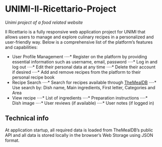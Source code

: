 # UNIMI-Il-Ricettario-Project
_*Unimi project of a food related website*_


Il Ricettario is a fully responsive web application project for UNIMI that allows users to manage and explore culinary recipes in a personalized and user-friendly way. Below is a comprehensive list of the platform’s features and capabilities:
- User Profile Management
⋅⋅⋅⋅* Register on the platform by providing essential information such as username, email, password
⋅⋅⋅⋅* Log in and log out
⋅⋅⋅⋅* Edit their personal data at any time
⋅⋅⋅⋅* Delete their account if desired
⋅⋅⋅⋅* Add and remove recipes from the platform to their personal recipe book
- Recipe Search
⋅⋅⋅⋅* Search for recipes available through [TheMealDB](https://www.themealdb.com)
⋅⋅⋅⋅* Use search by: Dish name, Main ingredients, First letter, Categories and Area
- View recipe
⋅⋅⋅⋅* List of ingredients
⋅⋅⋅⋅* Preparation instructions
⋅⋅⋅⋅* Dish image
⋅⋅⋅⋅* User reviews (if available)
⋅⋅⋅⋅* User notes (if logged in)

## Technical info
At application startup, all required data is loaded from TheMealDB’s public API and all data is stored locally in the browser’s Web Storage using JSON format.
